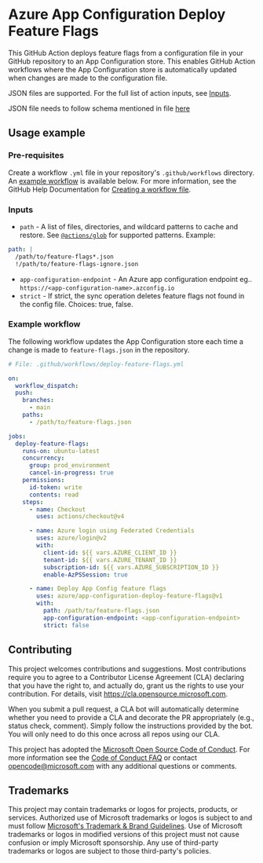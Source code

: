 # Azure App Configuration Deploy Feature Flags

This GitHub Action deploys feature flags from a configuration file in your
GitHub repository to an App Configuration store. This enables GitHub Action
workflows where the App Configuration store is automatically updated when
changes are made to the configuration file.

JSON files are supported. For the full list of action inputs, see
[Inputs](./action.yml).

JSON file needs to follow schema mentioned in file
[here](./schema/feature-flag.v2.0.0.schema.json)

## Usage example

### Pre-requisites

Create a workflow `.yml` file in your repository's `.github/workflows`
directory. An [example workflow](#example-workflow) is available below. For more
information, see the GitHub Help Documentation for
[Creating a workflow file](https://help.github.com/en/articles/configuring-a-workflow#creating-a-workflow-file).

### Inputs

- `path` - A list of files, directories, and wildcard patterns to cache and
  restore. See
  [`@actions/glob`](https://github.com/actions/toolkit/tree/main/packages/glob)
  for supported patterns. Example:

```yaml
path: |
  /path/to/feature-flags*.json
  !/path/to/feature-flags-ignore.json
```

- `app-configuration-endpoint` - An Azure app configuration endpoint eg..
  `https://<app-configuration-name>.azconfig.io`
- `strict` - If strict, the sync operation deletes feature flags not found in
  the config file. Choices: true, false.

### Example workflow

The following workflow updates the App Configuration store each time a change is
made to `feature-flags.json` in the repository.

```yaml
# File: .github/workflows/deploy-feature-flags.yml

on:
  workflow_dispatch:
  push:
    branches:
      - main
    paths:
      - /path/to/feature-flags.json

jobs:
  deploy-feature-flags:
    runs-on: ubuntu-latest
    concurrency:
      group: prod_environment
      cancel-in-progress: true
    permissions:
      id-token: write
      contents: read
    steps:
      - name: Checkout
        uses: actions/checkout@v4

      - name: Azure login using Federated Credentials
        uses: azure/login@v2
        with:
          client-id: ${{ vars.AZURE_CLIENT_ID }}
          tenant-id: ${{ vars.AZURE_TENANT_ID }}
          subscription-id: ${{ vars.AZURE_SUBSCRIPTION_ID }}
          enable-AzPSSession: true

      - name: Deploy App Config feature flags
        uses: azure/app-configuration-deploy-feature-flags@v1
        with:
          path: /path/to/feature-flags.json
          app-configuration-endpoint: <app-configuration-endpoint>
          strict: false
```

## Contributing

This project welcomes contributions and suggestions. Most contributions require
you to agree to a Contributor License Agreement (CLA) declaring that you have
the right to, and actually do, grant us the rights to use your contribution. For
details, visit https://cla.opensource.microsoft.com.

When you submit a pull request, a CLA bot will automatically determine whether
you need to provide a CLA and decorate the PR appropriately (e.g., status check,
comment). Simply follow the instructions provided by the bot. You will only need
to do this once across all repos using our CLA.

This project has adopted the
[Microsoft Open Source Code of Conduct](https://opensource.microsoft.com/codeofconduct/).
For more information see the
[Code of Conduct FAQ](https://opensource.microsoft.com/codeofconduct/faq/) or
contact [opencode@microsoft.com](mailto:opencode@microsoft.com) with any
additional questions or comments.

## Trademarks

This project may contain trademarks or logos for projects, products, or
services. Authorized use of Microsoft trademarks or logos is subject to and must
follow
[Microsoft's Trademark & Brand Guidelines](https://www.microsoft.com/en-us/legal/intellectualproperty/trademarks/usage/general).
Use of Microsoft trademarks or logos in modified versions of this project must
not cause confusion or imply Microsoft sponsorship. Any use of third-party
trademarks or logos are subject to those third-party's policies.
